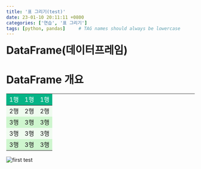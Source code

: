 ```yaml
---
title: '표 그리기(test)'
date: 23-01-10 20:11:11 +0800
categories: ['연습', '표 그리기']
tags: [python, pandas]     # TAG names should always be lowercase
---
```


<b style='font-size:2em'>DataFrame(데이터프레임)</b>

# DataFrame 개요
<head>
    <style>
        table {
            width: 100%;
            border-top: 1px solid #444444;
            border-collapse:collapse;
        }
        th, td{
            border-bottom: 1px solid #444444
            padding: 10px
            text-align: center;
        }
        thead tr{
            background-color: #04B486;
            color: #ffffff
        }
        tbody tr:nth-child(2n){
            background-color: #CEF6CE;
        } 
        tbody tr:nth-child(2n+1){
            background-color: #EFFBEF;
        } 
    </style>
</head>
<body>
    <table>
        <thead>
            <tr>
                <td>1행</td>
                <td>1행</td>
                <td>1행</td>
            </tr>
        </thead>
        <tbody>
            <tr>
                <td>2행</td>
                <td>2행</td>
                <td>2행</td>
            </tr>
            <tr>
                <td>3행</td>
                <td>3행</td>
                <td>3행</td>
            </tr>
            <tr>
                <td>3행</td>
                <td>3행</td>
                <td>3행</td>
            </tr>
            <tr>
                <td>3행</td>
                <td>3행</td>
                <td>3행</td>
            </tr>
        </tbody>
    </table>
</body>  


<img src="https://drive.google.com/uc?export=view&id=1ElPVb2hIfOLaZnOYC17syd5IqphWPTzx" alt="first test"></img>